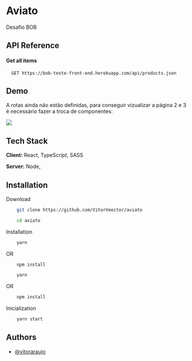 
# Aviato

Desafio BOB


## API Reference

#### Get all items

```http
  GET https://bob-teste-front-end.herokuapp.com/api/products.json
```




## Demo

A rotas ainda não estão definidas, para conseguir vizualizar a página 2 e 3 é necessário fazer a troca de componentes: 


![](https://i.imgur.com/58pSr0L.png)



## Tech Stack

**Client:** React, TypeScript, SASS

**Server:** Node,


## Installation

Download
```bash
    git clone https://github.com/VitorVeector/aviato
```

```bash
    cd aviato
```
Installation
```bash
    yarn 
```
OR
```bash
    npm install 
```

```bash
    yarn 
```
OR
```bash
    npm install 
```

Inicialization
```bash
    yarn start 
```





    
## Authors

- [@vitoraraujo](https://www.github.com/vitorveector)

